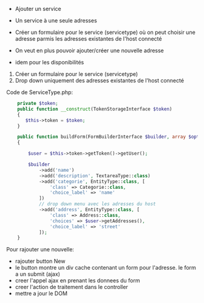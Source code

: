 - Ajouter un service 
- Un service à une seule adresses
- Créer un formulaire pour le service (servicetype) où on peut choisir une adresse parmis les adresses existantes de l'host connecté
- On veut en plus pouvoir ajouter/créer une nouvelle adresse

- idem pour les disponibilités

1. Créer un formulaire pour le service (servicetype) 
2. Drop down uniquement des adresses existantes de l'host connecté
   
Code de ServiceType.php: 

```php
    private $token; 
    public function __construct(TokenStorageInterface $token)
    {
       $this->token = $token;
    }

    public function buildForm(FormBuilderInterface $builder, array $options): void
    {

        $user = $this->token->getToken()->getUser();

        $builder
            ->add('name')
            ->add('description', TextareaType::class)
            ->add('categorie', EntityType::class, [
                'class' => Categorie::class,
                'choice_label' => 'name'
            ])
            // drop down menu avec les adresses du host
            ->add('address', EntityType::class, [
                'class' => Address::class,
                'choices' => $user->getAddresses(), 
                'choice_label' => 'street'
            ]);
    }
```

Pour rajouter une nouvelle:

- rajouter button New
- le button montre un div cache contenant un form pour l'adresse. le form a un submit (ajax)
- creer l'appel ajax en prenant les donnees du form
- creer l'action de traitement dans le controller
- mettre a jour le DOM


